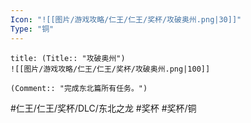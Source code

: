 ```yaml
---
Icon: "![[图片/游戏攻略/仁王/仁王/奖杯/攻破奥州.png|30]]"
Type: "铜"
---
```

```ad-common-bronze-trophy
title: (Title:: "攻破奥州")
![[图片/游戏攻略/仁王/仁王/奖杯/攻破奥州.png|100]]

(Comment:: "完成东北篇所有任务。")
```

#仁王/仁王/奖杯/DLC/东北之龙 #奖杯 #奖杯/铜
